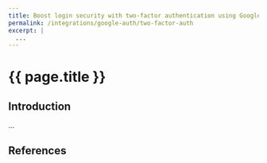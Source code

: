 ```yaml
---
title: Boost login security with two-factor authentication using Google Auth
permalink: /integrations/google-auth/two-factor-auth
excerpt: |
  ...
---
```


# {{ page.title }}

## Introduction

...

## References

[^]: <>
